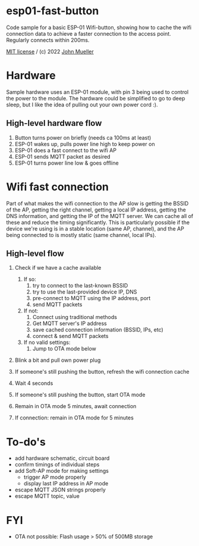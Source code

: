 # esp01-fast-button

Code sample for a basic ESP-01 Wifi-button, showing how to cache the wifi connection data to achieve a faster connection to the access point. Regularly connects within 200ms.

[MIT license](LICENSE) / (c) 2022 [John Mueller](https://johnmu.com/)

# Hardware 

Sample hardware uses an ESP-01 module, with pin 3 being used to control the power to the module. The hardware could be simplified to go to deep sleep, but I like the idea of pulling out your own power cord :). 

## High-level hardware flow

1. Button turns power on briefly (needs ca 100ms at least)
2. ESP-01 wakes up, pulls power line high to keep power on
3. ESP-01 does a fast connect to the wifi AP
4. ESP-01 sends MQTT packet as desired
5. ESP-01 turns power line low & goes offline

# Wifi fast connection

Part of what makes the wifi connection to the AP slow is getting the BSSID of the AP, getting the right channel, getting a local IP address, getting the DNS information, and getting the IP of the MQTT server. We can cache all of these and reduce the timing significantly. This is particularly possible if the device we're using is in a stable location (same AP, channel), and the AP being connected to is mostly static (same channel, local IPs).

## High-level flow

1. Check if we have a cache available
    1. If so:
        1. try to connect to the last-known BSSID
        2. try to use the last-provided device IP, DNS
        3. pre-connect to MQTT using the IP address, port
        4. send MQTT packets
    2. If not:
       1. Connect using traditional methods
       2. Get MQTT server's IP address
       3. save cached connection information (BSSID, IPs, etc)
       4. connect & send MQTT packets
    3. If no valid settings: 
       1. Jump to OTA mode below

2. Blink a bit and pull own power plug
3. If someone's still pushing the button, refresh the wifi connection cache
4. Wait 4 seconds
5. If someone's still pushing the button, start OTA mode
6. Remain in OTA mode 5 minutes, await connection
7. If connection: remain in OTA mode for 5 minutes

# To-do's

* add hardware schematic, circuit board
* confirm timings of individual steps
* add Soft-AP mode for making settings
  * trigger AP mode properly
  * display last IP address in AP mode
* escape MQTT JSON strings properly
* escape MQTT topic, value

# FYI

* OTA not possible: Flash usage > 50% of 500MB storage
